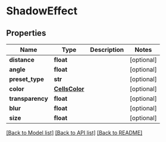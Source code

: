 # ShadowEffect

## Properties
Name | Type | Description | Notes
------------ | ------------- | ------------- | -------------
**distance** | **float** |  | [optional] 
**angle** | **float** |  | [optional] 
**preset_type** | **str** |  | [optional] 
**color** | [**CellsColor**](CellsColor.md) |  | [optional] 
**transparency** | **float** |  | [optional] 
**blur** | **float** |  | [optional] 
**size** | **float** |  | [optional] 

[[Back to Model list]](../README.md#documentation-for-models) [[Back to API list]](../README.md#documentation-for-api-endpoints) [[Back to README]](../README.md)


